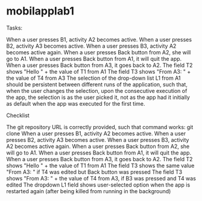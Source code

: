 # mobilapplab1

Tasks:

When a user presses B1, activity A2 becomes active.
When a user presses B2, activity A3 becomes active.
When a user presses B3, activity A2 becomes active again.
When a user presses Back button from A2, she will go to A1.
When a user presses Back button from A1, it will quit the app.
When a user presses Back button from A3, it goes back to A2.
The field T2 shows "Hello " + the value of T1 from A1
The field T3 shows "From A3: " + the value of T4 from A3
The selection of the drop-down list L1 from A1 should be persistent 
between different runs of the application, such that, when the user changes the selection,
upon the consecutive execution of the app, the selection is as the user picked it, not as the app had it initially
as default when the app was executed for the first time.

Checklist

The git repository URL is correctly provided, such that command works: git clone <url>
 When a user presses B1, activity A2 becomes active.
 When a user presses B2, activity A3 becomes active.
 When a user presses B3, activity A2 becomes active again.
 When a user presses Back button from A2, she will go to A1.
 When a user presses Back button from A1, it will quit the app.
 When a user presses Back button from A3, it goes back to A2.
 The field T2 shows "Hello " + the value of T1 from A1
 The field T3 shows the same value "From A3: " if T4 was edited but Back button was pressed
 The field T3 shows "From A3: " + the value of T4 from A3, if B3 was pressed and T4 was edited
 The dropdown L1 field shows user-selected option when the app is restarted again (after being killed from running in the background)
